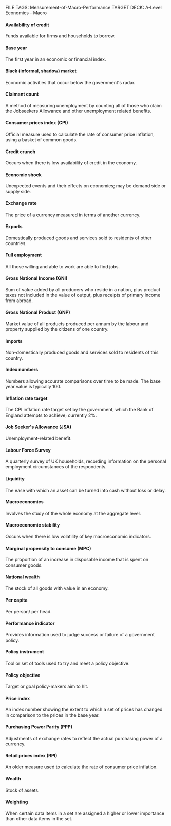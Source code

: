 FILE TAGS: Measurement-of-Macro-Performance
TARGET DECK: A-Level Economics - Macro

#### Availability of credit
Funds available for firms and households to borrow.
<!--ID: 1711962846144-->





#### Base year
The first year in an economic or financial index.
<!--ID: 1711962846148-->





#### Black (informal, shadow) market
Economic activities that occur below the government's
radar.
<!--ID: 1711962846151-->





#### Claimant count
A method of measuring unemployment by counting all of those who claim
the Jobseekers Allowance and other unemployment related benefits.
<!--ID: 1711962846155-->





#### Consumer prices index (CPI)
Official measure used to calculate the rate of consumer
price inflation, using a basket of common goods.
<!--ID: 1711962846159-->





#### Credit crunch
Occurs when there is low availability of credit in the economy.


#### Economic shock
Unexpected events and their effects on economies; may be demand side
or supply side.
<!--ID: 1711962846164-->





#### Exchange rate
The price of a currency measured in terms of another currency.
<!--ID: 1711962846167-->





#### Exports
Domestically produced goods and services sold to residents of other countries.
<!--ID: 1711962846171-->





#### Full employment
All those willing and able to work are able to find jobs.
<!--ID: 1711962846175-->





#### Gross National Income (GNI)
Sum of value added by all producers who reside in a nation,
plus product taxes not included in the value of output, plus receipts of primary income from
abroad.
<!--ID: 1711962846179-->





#### Gross National Product (GNP)
Market value of all products produced per annum by the
labour and property supplied by the citizens of one country.
<!--ID: 1711962846182-->





#### Imports
Non-domestically produced goods and services sold to residents of this country.
<!--ID: 1711962846186-->





#### Index numbers
Numbers allowing accurate comparisons over time to be made. The base
year value is typically 100.
<!--ID: 1711962846191-->





#### Inflation rate target
The CPI inflation rate target set by the government, which the Bank of England attempts to achieve; currently 2%.
<!--ID: 1711962846196-->





#### Job Seeker's Allowance (JSA)
Unemployment-related benefit.
<!--ID: 1711962846201-->





#### Labour Force Survey
A quarterly survey of UK households, recording information on the
personal employment circumstances of the respondents.
<!--ID: 1711962846205-->





#### Liquidity
The ease with which an asset can be turned into cash without loss or delay.
<!--ID: 1711962846209-->






#### Macroeconomics
Involves the study of the whole economy at the aggregate level.
<!--ID: 1711962846212-->





#### Macroeconomic stability
Occurs when there is low volatility of key macroeconomic
indicators.
<!--ID: 1711962846216-->





#### Marginal propensity to consume (MPC)
The proportion of an increase in disposable
income that is spent on consumer goods.
<!--ID: 1711962846219-->





#### National wealth
The stock of all goods with value in an economy.
<!--ID: 1711962846224-->





#### Per capita
Per person/ per head.
<!--ID: 1711962846227-->





#### Performance indicator
Provides information used to judge success or failure of a
government policy.
<!--ID: 1711962846231-->





#### Policy instrument
Tool or set of tools used to try and meet a policy objective.
<!--ID: 1711962846234-->





#### Policy objective
Target or goal policy-makers aim to hit.
<!--ID: 1711962846238-->





#### Price index
An index number showing the extent to which a set of prices has changed in
comparison to the prices in the base year.
<!--ID: 1711962846242-->





#### Purchasing Power Parity (PPP)
Adjustments of exchange rates to reflect the actual
purchasing power of a currency.
<!--ID: 1711962846246-->





#### Retail prices index (RPI)
An older measure used to calculate the rate of consumer price
inflation.
<!--ID: 1711962846249-->





#### Wealth
Stock of assets.
<!--ID: 1711962846253-->





#### Weighting
When certain data items in a set are assigned a higher or lower importance than
other data items in the set.
<!--ID: 1711962846257-->




